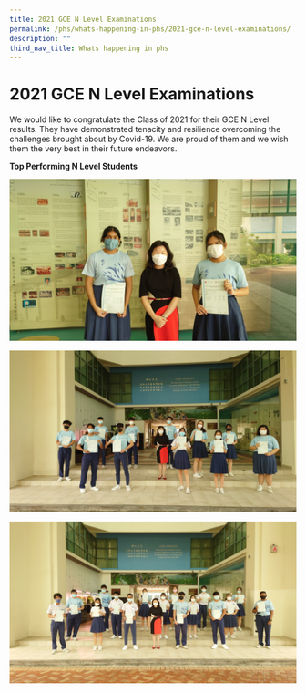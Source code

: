 ```yaml
---
title: 2021 GCE N Level Examinations
permalink: /phs/whats-happening-in-phs/2021-gce-n-level-examinations/
description: ""
third_nav_title: Whats happening in phs
---
```

# **2021 GCE N Level Examinations**

We would like to congratulate the Class of 2021 for their GCE N Level results. They have demonstrated tenacity and resilience overcoming the challenges brought about by Covid-19. We are proud of them and we wish them the very best in their future endeavors. 

**Top Performing N Level Students**

![](/images/20211217_153314.jpg)

![](/images/20211217_152846.jpg)

![](/images/20211217_154135.jpg)